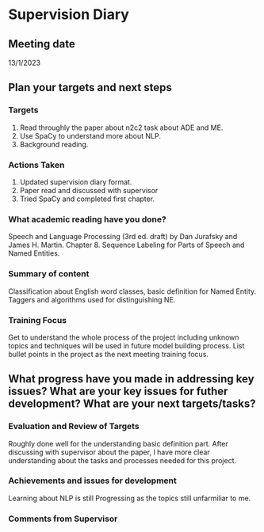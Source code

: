 # **Supervision Diary**

## **Meeting date**

13/1/2023

## **Plan your targets and next steps**

### Targets 
1. Read throughly the paper about n2c2 task about ADE and ME.
2. Use SpaCy to understand more about NLP.
3. Background reading.


### Actions Taken
1. Updated supervision diary format.
2. Paper read and discussed with supervisor
3. Tried SpaCy and completed first chapter.


### What academic reading have you done?
Speech and Language Processing (3rd ed. draft) by Dan Jurafsky and James H. Martin. Chapter 8. Sequence Labeling for Parts of
Speech and Named Entities.

### Summary of content
Classification about English word classes, basic definition for Named Entity. Taggers and algorithms used for distinguishing NE.

### Training Focus
Get to understand the whole process of the project including unknown topics and techniques will be used in future model building process.
List bullet points in the project as the next meeting training focus.

## **What progress have you made in addressing key issues?  What are your key issues for futher development? What are your next targets/tasks?**

### **Evaluation and Review of Targets**
Roughly done well for the understanding basic definition part. After discussing with supervisor about the paper, I have more clear understanding about the tasks and processes needed for this project. 


### **Achievements and issues for development**
Learning about NLP is still Progressing as the topics still unfarmiliar to me.


### **Comments from Supervisor**


